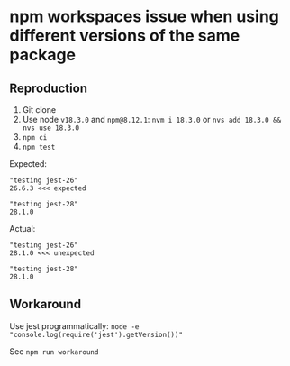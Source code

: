 # npm workspaces issue when using different versions of the same package

## Reproduction

1. Git clone
2. Use node `v18.3.0` and `npm@8.12.1`: `nvm i 18.3.0` or `nvs add 18.3.0 && nvs use 18.3.0`
3. `npm ci`
4. `npm test`

Expected:

```text
"testing jest-26"
26.6.3 <<< expected

"testing jest-28"
28.1.0
```

Actual:

```text
"testing jest-26"
28.1.0 <<< unexpected

"testing jest-28"
28.1.0
```

## Workaround

Use jest programmatically: `node -e "console.log(require('jest').getVersion())"`

See `npm run workaround`
